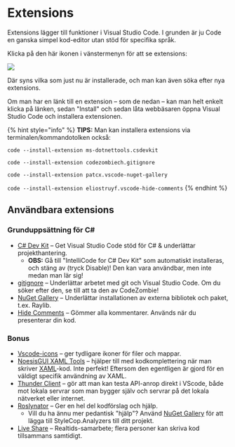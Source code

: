 # Extensions

Extensions lägger till funktioner i Visual Studio Code. I grunden är ju Code en ganska simpel kod-editor utan stöd för specifika språk.

Klicka på den här ikonen i vänstermenyn för att se extensions:

![](<../../.gitbook/assets/image (7).png>)

Där syns vilka som just nu är installerade, och man kan även söka efter nya extensions.

Om man har en länk till en extension – som de nedan – kan man helt enkelt klicka på länken, sedan "Install" och sedan låta webbäsaren öppna Visual Studio Code och installera extensionen.

{% hint style="info" %}
**TIPS:** Man kan installera extensions via terminalen/kommandotolken också:

`code --install-extension ms-dotnettools.csdevkit`

`code --install-extension codezombiech.gitignore`

`code --install-extension patcx.vscode-nuget-gallery`

`code --install-extension eliostruyf.vscode-hide-comments`
{% endhint %}

## Användbara extensions

### Grunduppsättning för C\#

* [C# Dev Kit](https://marketplace.visualstudio.com/items?itemName=ms-dotnettools.csdevkit) – Get Visual Studio Code stöd för C# & underlättar projekthantering.
  * **OBS:** Gå till "IntelliCode for C# Dev Kit" som automatiskt installeras, och stäng av (tryck Disable)! Den kan vara användbar, men inte medan man lär sig!
* [gitignore](https://marketplace.visualstudio.com/items?itemName=codezombiech.gitignore) – Underlättar arbetet med git och Visual Studio Code. Om du söker efter den, se till att ta den av CodeZombie!
* [NuGet Gallery](https://marketplace.visualstudio.com/items?itemName=patcx.vscode-nuget-gallery) – Underlättar installationen av externa bibliotek och paket, t.ex. Raylib.
* [Hide Comments](https://marketplace.visualstudio.com/items?itemName=eliostruyf.vscode-hide-comments) – Gömmer alla kommentarer. Används när du presenterar din kod.

### Bonus

* [Vscode-icons](https://marketplace.visualstudio.com/items?itemName=vscode-icons-team.vscode-icons) – ger tydligare ikoner för filer och mappar.
* [NoesisGUI XAML Tools](https://marketplace.visualstudio.com/items?itemName=NoesisTechnologies.noesisgui-tools) – hjälper till med kodkomplettering när man skriver [XAML](../../annat/windows-ui/xaml.md)-kod. Inte perfekt! Eftersom den egentligen är gjord för en väldigt specifik användning av XAML.
* [Thunder Client](https://marketplace.visualstudio.com/items?itemName=rangav.vscode-thunder-client) – gör att man kan testa API-anrop direkt i VScode, både mot lokala servrar som man bygger själv och servrar på det lokala nätverket eller internet.
* [Roslynator](https://marketplace.visualstudio.com/items?itemName=josefpihrt-vscode.roslynator) – Ger en hel del kodförslag och hjälp.
  * Vill du ha ännu mer pedantisk "hjälp"? Använd [NuGet Gallery](../../grundlaggande/anvaenda-bibliotek-using.md#nuget-gallery) för att lägga till StyleCop.Analyzers till ditt projekt.
* [Live Share](https://marketplace.visualstudio.com/items?itemName=MS-vsliveshare.vsliveshare) – Realtids-samarbete; flera personer kan skriva kod tillsammans samtidigt.

